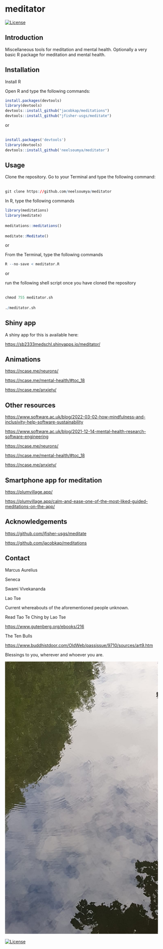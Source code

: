 # meditator

[![License](https://img.shields.io/badge/license-GPLv3-blue.svg)](https://www.gnu.org/licenses/gpl-3.0.html)


## Introduction

Miscellaneous tools for meditation and mental health. Optionally a very basic R package for meditation and mental health.


## Installation

Install R

Open R and type the following commands:

```r
install.packages(devtools)
library(devtools)
devtools::install_github("jacobkap/meditations")
devtools::install_github("jfisher-usgs/meditate")
```

or

```r

install.packages('devtools')
library(devtools)
devtools::install_github('neelsoumya/meditator')

```

## Usage

Clone the repository. Go to your Terminal and type the following command:

```r

git clone https://github.com/neelsoumya/meditator

```

In R, type the following commands

```r
library(meditations)
library(meditate)

meditations::meditations()

meditate::Meditate()

```

or

From the Terminal, type the following commands

```r
R --no-save < meditator.R

```

or

run the following shell script once you have cloned the repository

```r

chmod 755 meditator.sh

./meditator.sh

```

## Shiny app

A shiny app for this is available here:

https://sb2333medschl.shinyapps.io/meditator/


## Animations

https://ncase.me/neurons/

https://ncase.me/mental-health/#toc_18

https://ncase.me/anxiety/


## Other resources

https://www.software.ac.uk/blog/2022-03-02-how-mindfulness-and-inclusivity-help-software-sustainability

https://www.software.ac.uk/blog/2021-12-14-mental-health-research-software-engineering

https://ncase.me/neurons/

https://ncase.me/mental-health/#toc_18

https://ncase.me/anxiety/


## Smartphone app for meditation

https://plumvillage.app/

https://plumvillage.app/calm-and-ease-one-of-the-most-liked-guided-meditations-on-the-app/


## Acknowledgements

https://github.com/jfisher-usgs/meditate

https://github.com/jacobkap/meditations



## Contact

Marcus Aurelius

Seneca

Swami Vivekananda

Lao Tse

Current whereabouts of the aforementioned people unknown.

Read Tao Te Ching by Lao Tse

https://www.gutenberg.org/ebooks/216

The Ten Bulls 

https://www.buddhistdoor.com/OldWeb/passissue/9710/sources/art9.htm

Blessings to you, wherever and whoever you are.

![Stillness](still_reflection.jpeg)

<!--![Stillness](still_forest.jpeg)-->


[![License](https://img.shields.io/badge/license-GPLv3-blue.svg)](https://www.gnu.org/licenses/gpl-3.0.html)

